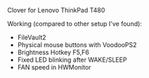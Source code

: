 Clover for Lenovo ThinkPad T480



Working (compared to other setup I've found):

* FileVault2
* Physical mouse buttons with VoodooPS2
* Brightness Hotkey F5,F6
* Fixed LED blinking after WAKE/SLEEP
* FAN speed in HWMonitor



